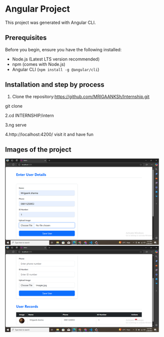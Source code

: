 # Angular Project

This project was generated with Angular CLI.

## Prerequisites

Before you begin, ensure you have the following installed:
- Node.js (Latest LTS version recommended)
- npm (comes with Node.js)
- Angular CLI (`npm install -g @angular/cli`)

## Installation and step by process

1. Clone the repository:https://github.com/MRIGAANKSh/Internship.git

git clone <your-repository-url>

2.cd INTERNSHIP/intern

3.ng serve

4.http://localhost:4200/ visit it and have fun 

## Images of the project 
<img src="images/Screenshot (353).png" alt="Logo">

<img src="images/Screenshot (354).png" alt="Logo">

